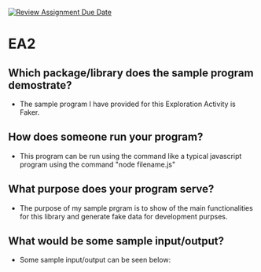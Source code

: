 [![Review Assignment Due Date](https://classroom.github.com/assets/deadline-readme-button-24ddc0f5d75046c5622901739e7c5dd533143b0c8e959d652212380cedb1ea36.svg)](https://classroom.github.com/a/RPDAFNpj)
# EA2
## Which package/library does the sample program demostrate?
- The sample program I have provided for this Exploration Activity is Faker.

## How does someone run your program?
- This program can be run using the command like a typical javascript program using the command "node filename.js"

## What purpose does your program serve?
- The purpose of my sample prgram is to show of the main functionalities for this library and generate fake data for development purpses.

## What would be some sample input/output?
- Some sample input/output can be seen below:
